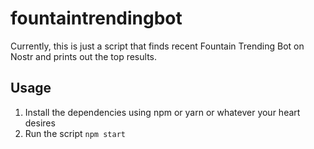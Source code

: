 # fountaintrendingbot
Currently, this is just a script that finds recent Fountain Trending Bot on Nostr and prints out the top results.

## Usage

1. Install the dependencies using npm or yarn or whatever your heart desires
1. Run the script `npm start`
